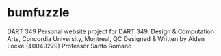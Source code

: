 # bumfuzzle
DART 349
Personal website project for DART 349, Design & Computation Arts, Concordia University, Montreal, QC
Designed & Written by Aiden Locke (40049279)
Professor Santo Romano
